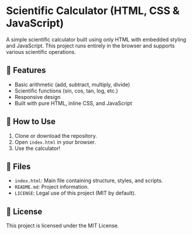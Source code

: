 # Scientific Calculator (HTML, CSS & JavaScript)

A simple scientific calculator built using only HTML with embedded styling and JavaScript. This project runs entirely in the browser and supports various scientific operations.

## 🔧 Features
- Basic arithmetic (add, subtract, multiply, divide)
- Scientific functions (sin, cos, tan, log, etc.)
- Responsive design
- Built with pure HTML, inline CSS, and JavaScript

## 🚀 How to Use
1. Clone or download the repository.
2. Open `index.html` in your browser.
3. Use the calculator!

## 📁 Files
- `index.html`: Main file containing structure, styles, and scripts.
- `README.md`: Project information.
- `LICENSE`: Legal use of this project (MIT by default).

## 🪪 License
This project is licensed under the MIT License.
